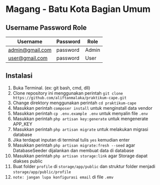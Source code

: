 # Magang - Batu Kota Bagian Umum

## Username Password Role
| Username | Password | Role |
| ----------- | ----------- | ----------- |
| admin@gmail.com | password | Admin |
| user@gmail.com | password | User |

## Instalasi
1. Buka Terminal. (ex: git bash, cmd, dll)
2. Clone repository ini menggunakan perintah `git clone https://github.com/aliftanmalaka/praktikum-cape.git`
3. Change direktory menggunakan perintah `cd praktikum-cape`
4. Masukkan perintah `composer install` untuk menginstall data vendor
5. Masukkan perintah `cp .env.example .env` untuk menyalin file `.env`
6. Masukkan perintah `php artisan key:generate` untuk mengenerate APP_KEY
7. Masukkan perintah `php artisan migrate` untuk melakukan migrasi database
8. Jika terdapat inputan di terminal tulis `yes` kemudian enter
9. Masukkan perintah `php artisan migrate:fresh --seed` agar DatabaseSeeder dijalankan dan membuat data di database
10. Masukkan perintah `php artisan storage:link` agar Storage dapat diakses public
11. Buat folder `profile` di `storage/app/public` dan struktur folder menjadi `storage/app/public/profile`
12. `note: jangan lupa konfigurasi email` di file `.emv`

